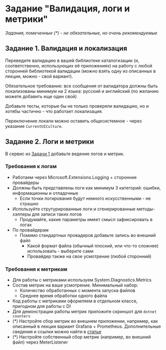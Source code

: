 # Задание "Валидация, логи и метрики"

*Задания, помеченные (\*) - не обязательные, но очень рекомендуемые*

## Задание 1. Валидация и локализация
Переведите валидацию в вашей библиотеке каталогизации (и, соответственно, использующих её приложениях) на работу с любой сторонней библиотекой валидации (можно взять одну из описанных в лекции, можно - свой вариант).

Обязательное требование: все сообщения от валидатора должны быть локализованы минимум на 2 языка: русский и английский (по желанию можете добавить еще один свой)

Добавьте тесты, которые бы не только проверяли валидацию, но и хотябы частично - что работает локализация.

Переключение локали можно оставить общесистемное - через указание `CurrentUICulture`.


## Задание 2. Логи и метрики
В сервис из [Задачи 1](task_01.md) добавьте ведение логов и метрик.

### Требования к логам
- Работаем через Microsoft.Extensions.Logging + сторонние провайдеры
- Должны быть представлены логи как минимум 3 категорий: ошибки, информационны и отладочные
    - Если точки логирования будут немного искусственными - не страшно
- Используйте струтурированные логи и сгенерированные методы-хэлперы для записи таких логов
    - Продумайте, какие параметры имеет смысл зафиксировать в логах
- По провайдерам
    - Помимо стандартных провадеров добавьте запись во внешний файл
        - Какой формат файла (обычный плоский, или что-то сложнее) использовать - выберите сами
        - Провайдер также на свое усмотрение (любой сторонний)

### Требования к метрикам
- Для работы с метриками используем System.Diagnostics.Metrics
- Состав метрик на ваше усмотрение. Минимальный набор:
    - Количество обработанных с момента запуска файлов
    - Среднее время обработки одного файла
- Код работы с метриками оформляем в отдельном классе, пригодном для работы с DI
- Для демонстрации работы метрик приложите скриншот для `dotnet counters`
- (\*) Настройте сбор метрик во внешнем приложении, например, как описанный в лекции вариант Grafana + Prometheus. Дополнительные сведения и ссылки можно найти в [статье](https://learn.microsoft.com/en-us/dotnet/core/diagnostics/metrics-collection#view-metrics-in-grafana-with-opentelemetry-and-prometheus)
- (\*) Настройте собственный сбор метрик (например, во внешний файл) через MeterListener 